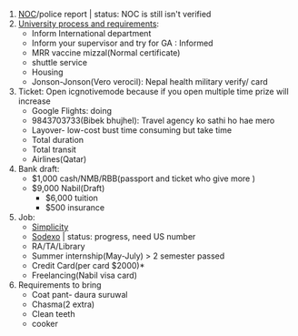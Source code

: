1. [NOC](https://noc.moest.gov.np/profile)/police report | status: NOC is still isn't verified
2. [University process and requirements](https://www.usd.edu/Admissions-and-Aid/International-Admissions/International-Graduate-Student-Checklist): 
    * Inform International department
    * Inform your supervisor and try for GA : Informed
    * MRR vaccine mizzal(Normal certificate)
    * shuttle service
    * Housing
    * Jonson-Jonson(Vero verocil): Nepal health military verify/ card
3. Ticket: Open icgnotivemode because if you open multiple time prize will increase
    * Google Flights: doing
    * 9843703733(Bibek bhujhel): Travel agency ko sathi ho hae mero
    * Layover- low-cost bust time consuming but take time
    * Total duration
    * Total transit
    * Airlines(Qatar)
4. Bank draft: 
    * $1,000 cash/NMB/RBB(passport and ticket who give more )
    * $9,000 Nabil(Draft)
       * $6,000 tuition
       * $500 insurance
5. Job:
    * [Simplicity](https://www.symplicity.com/?fbclid=IwAR2kD8iglqa3rhMBSsuIsW0gb6DzPBofka8D8nXGNNqnPOOhGmUhWtXXEIM)
    * [Sodexo](https://login.icims.com/u/login/identifier?state=hqFo2SA2bWJhNDRhUHlJTXNxRTEybG4yUklsZlhWZ1Z6OFBHNqFur3VuaXZlcnNhbC1sb2dpbqN0aWTZIDctc1ZVaEZ4MzRsQmUtTkg0bW1oTFVsbG9NWHFwdlByo2NpZNkgS0pBOTVEeEhPUE5PNTZVYU5SZFJZNTdwem42Q01IY22lb3JnaWS0b3JnX3lwSERZQVdBU01vR200b0enb3JnbmFtZaZzb2RleG8) | status: progress, need US number
    * RA/TA/Library
    * Summer internship(May-July) > 2 semester passed
    * Credit Card(per card $2000)*
    * Freelancing(Nabil visa card)
6. Requirements to bring
    * Coat pant- daura suruwal
    * Chasma(2 extra)
    * Clean teeth
    * cooker


